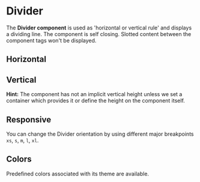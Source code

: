 # Divider

The **Divider component** is used as 'horizontal or vertical rule' and displays a dividing line.
The component is self closing. Slotted content between the component tags won't be displayed. 


## Horizontal

<Playground :themeable="true">
  <template v-slot="{theme}">
    <p-divider :theme="theme"></p-divider>
  </template>
</Playground>

## Vertical

**Hint:** The component has not an implicit vertical height unless we set a container which provides it or define the height on the component itself.

<Playground :themeable="true">
  <template v-slot="{theme}">
  <div class="divider-vertical-container-example">
    <p-divider :theme="theme" orientation="vertical"></p-divider>
  </div>
  </template>
</Playground>

## Responsive

You can change the Divider orientation by using different major breakpoints `xs`, `s`, `m`, `l`, `xl`.

<Playground :themeable="true">
  <template v-slot="{theme}">
  <div class="divider-vertical-responsive-container-example">
    <p-divider :theme="theme" orientation="{base: 'horizontal', l: 'vertical'}"></p-divider>
  </div>
  </template>
</Playground>


## Colors

Predefined colors associated with its theme are available.

<Playground :themeable="true">
 <template #configurator>
    <select v-model="color">
      <option disabled>Select a color</option>
      <option selected>neutral-contrast-low</option>
      <option>neutral-contrast-medium</option>
      <option>neutral-contrast-high</option>
    </select>
  </template>
  <template v-slot="{theme}">
    <p-divider :theme="theme" :color="color"></p-divider>
  </template>
</Playground>

<script lang="ts">
  import { Component, Vue } from 'vue-property-decorator';
  
  @Component
  export default class PlaygroundDivider extends Vue {
    public color: string = 'neutral-contrast-low';
  }
</script>
<style scoped lang="scss">
  @import '~@porsche-design-system/utilities/scss/index';

  .divider-vertical-container-example {
    display: flex;
    height: 100px;
  }
  @include p-breakpoint("l") {
    .divider-vertical-responsive-container-example {
      display: flex;
      height: 100px;
    }
  }
</style>
